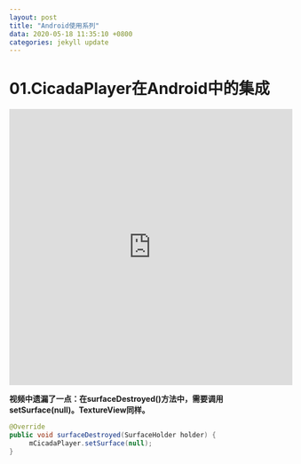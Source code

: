 ```yaml
---
layout: post
title: "Android使用系列"
data: 2020-05-18 11:35:10 +0800
categories: jekyll update
---
```

# 01.CicadaPlayer在Android中的集成
<iframe height="498" width="510" src="https://player.youku.com/embed/XNDY3Njg1MzE3Ng=="  frameborder="0" scrolling="no" allowfullscreen></iframe>

**视频中遗漏了一点：在surfaceDestroyed()方法中，需要调用setSurface(null)。TextureView同样。**

```java
@Override
public void surfaceDestroyed(SurfaceHolder holder) {
     mCicadaPlayer.setSurface(null);
}
```
